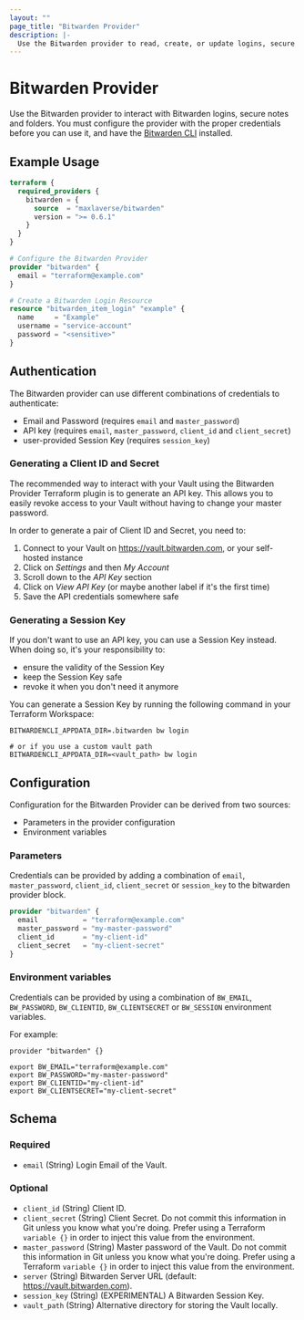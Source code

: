 ```yaml
---
layout: ""
page_title: "Bitwarden Provider"
description: |-
  Use the Bitwarden provider to read, create, or update logins, secure notes and folders in your Bitwarden Vaults.
---
```


# Bitwarden Provider

Use the Bitwarden provider to interact with Bitwarden logins, secure notes and folders.
You must configure the provider with the proper credentials before you can use it, and have the [Bitwarden CLI] installed.

## Example Usage

```terraform
terraform {
  required_providers {
    bitwarden = {
      source  = "maxlaverse/bitwarden"
      version = ">= 0.6.1"
    }
  }
}

# Configure the Bitwarden Provider
provider "bitwarden" {
  email = "terraform@example.com"
}

# Create a Bitwarden Login Resource
resource "bitwarden_item_login" "example" {
  name     = "Example"
  username = "service-account"
  password = "<sensitive>"
}
```

## Authentication
The Bitwarden provider can use different combinations of credentials to authenticate:
* Email and Password (requires `email` and `master_password`)
* API key (requires `email`, `master_password`, `client_id` and `client_secret`)
* user-provided Session Key (requires `session_key`)

### Generating a Client ID and Secret
The recommended way to interact with your Vault using the Bitwarden Provider Terraform plugin is to generate an API key.
This allows you to easily revoke access to your Vault without having to change your master password.

In order to generate a pair of Client ID and Secret, you need to:
1. Connect to your Vault on https://vault.bitwarden.com, or your self-hosted instance
2. Click on _Settings_ and then _My Account_
3. Scroll down to the _API Key_ section
4. Click on _View API Key_ (or maybe another label if it's the first time)
5. Save the API credentials somewhere safe

### Generating a Session Key

If you don't want to use an API key, you can use a Session Key instead.
When doing so, it's your responsibility to:
* ensure the validity of the Session Key
* keep the Session Key safe
* revoke it when you don't need it anymore

You can generate a Session Key by running the following command in your Terraform Workspace:
```console
BITWARDENCLI_APPDATA_DIR=.bitwarden bw login

# or if you use a custom vault path
BITWARDENCLI_APPDATA_DIR=<vault_path> bw login
```

## Configuration
Configuration for the Bitwarden Provider can be derived from two sources:
* Parameters in the provider configuration
* Environment variables

### Parameters
Credentials can be provided by adding a combination of `email`, `master_password`, `client_id`, `client_secret` or `session_key` to the bitwarden provider block.
```terraform
provider "bitwarden" {
  email           = "terraform@example.com"
  master_password = "my-master-password"
  client_id       = "my-client-id"
  client_secret   = "my-client-secret"
}
```

### Environment variables
Credentials can be provided by using a combination of `BW_EMAIL`, `BW_PASSWORD`, `BW_CLIENTID`, `BW_CLIENTSECRET` or `BW_SESSION` environment variables. 

For example:
```bitwarden
provider "bitwarden" {}
```

```console
export BW_EMAIL="terraform@example.com"
export BW_PASSWORD="my-master-password"
export BW_CLIENTID="my-client-id"
export BW_CLIENTSECRET="my-client-secret"
```

<!-- schema generated by tfplugindocs -->
## Schema

### Required

- `email` (String) Login Email of the Vault.

### Optional

- `client_id` (String) Client ID.
- `client_secret` (String) Client Secret. Do not commit this information in Git unless you know what you're doing. Prefer using a Terraform `variable {}` in order to inject this value from the environment.
- `master_password` (String) Master password of the Vault. Do not commit this information in Git unless you know what you're doing. Prefer using a Terraform `variable {}` in order to inject this value from the environment.
- `server` (String) Bitwarden Server URL (default: https://vault.bitwarden.com).
- `session_key` (String) (EXPERIMENTAL) A Bitwarden Session Key.
- `vault_path` (String) Alternative directory for storing the Vault locally.

[Bitwarden]: https://bitwarden.com/help/article/managing-items/
[Bitwarden CLI]: https://bitwarden.com/help/article/cli/#download-and-install